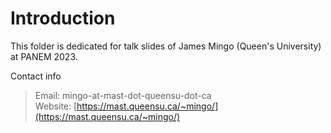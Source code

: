 # Introduction

This folder is dedicated for talk slides of James Mingo (Queen's University) at PANEM 2023.

Contact info
>Email: mingo-at-mast-dot-queensu-dot-ca \
>Website: [https://mast.queensu.ca/~mingo/](https://mast.queensu.ca/~mingo/)
